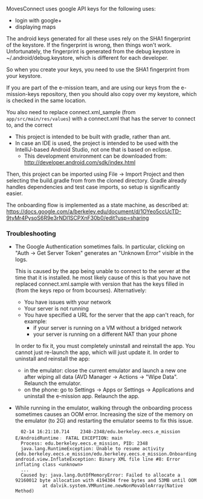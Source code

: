 MovesConnect uses google API keys for the following uses:
- login with google+
- displaying maps

The android keys generated for all these uses rely on the SHA1 fingerprint of
the keystore. If the fingerprint is wrong, then things won't work.
Unfortunately, the fingerprint is generated from the debug keystore in
~/.android/debug.keystore, which is different for each developer.

So when you create your keys, you need to use the SHA1 fingerprint from your
keystore.

If you are part of the e-mission team, and are using our keys from the
e-mission-keys repository, then you should also copy over my keystore, which is
checked in the same location.

You also need to replace connect.xml\_sample (from `app/src/main/res/values`)
with a connect.xml that has the server to connect to, and the correct 

* This project is intended to be built with gradle, rather than ant.
* In case an IDE is used, the project is intended to be used with the IntelliJ-based Android Studio, not one that is based on eclipse.
  * This development environment can be downloaded from:
    http://developer.android.com/sdk/index.html

Then, this project can be imported using File -> Import Project and then selecting the build.gradle from from the cloned directory. Gradle already handles dependencies and test case imports, so setup is significantly easier.

The onboarding flow is implemented as a state machine, as described at:
https://docs.google.com/a/berkeley.edu/document/d/1OYeo5ccUcTD-9tyMr4PysoS6R9e3rNDl1SCPXnF30b0/edit?usp=sharing

### Troubleshooting ###
- The Google Authentication sometimes fails. In particular, clicking on "Auth
  -> Get Server Token" generates an "Unknown Error" visible in the logs.

    This is caused by the app being unable to connect to the server at the time
    that it is installed. he most likely cause of this is that you have not replaced
    connect.xml.sample with version that has the keys filled in (from the keys
    repo or from bcourses). Alternatively:
    - You have issues with your network
    - Your server is not running
    - You have specified a URL for the server that the app can't reach, for example:
        - if your server is running on a VM without a bridged network
        - your server is running on a different NAT than your phone

    In order to fix it, you must completely uninstall and
    reinstall the app. You cannot just re-launch the app, which will just
    update it. In order to uninstall and reinstall the app:

    - in the emulator: close the current emulator and launch a new one after wiping
      all data (AVD Manager -> Actions -> "Wipe Data". Relaunch the emulator.
    - on the phone: go to Settings -> Apps or Settings -> Applications and
      uninstall the e-mission app. Relaunch the app.

- While running in the emulator, walking through the onboarding process
  sometimes causes an OOM error. Increasing the size of the memory on the
  emulator (to 2G) and restarting the emulator seems to fix this issue.

        02-14 16:21:10.714    2348-2348/edu.berkeley.eecs.e_mission E/AndroidRuntime﹕ FATAL EXCEPTION: main
        Process: edu.berkeley.eecs.e_mission, PID: 2348
        java.lang.RuntimeException: Unable to resume activity {edu.berkeley.eecs.e_mission/edu.berkeley.eecs.e_mission.OnboardingActivity}: android.view.InflateException: Binary XML file line #8: Error inflating class <unknown>
        ...
        Caused by: java.lang.OutOfMemoryError: Failed to allocate a 92160012 byte allocation with 4194304 free bytes and 53MB until OOM
                at dalvik.system.VMRuntime.newNonMovableArray(Native Method)

